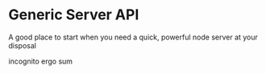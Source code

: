 # Generic Server API

A good place to start when you need a quick, powerful node server at your disposal

incognito ergo sum